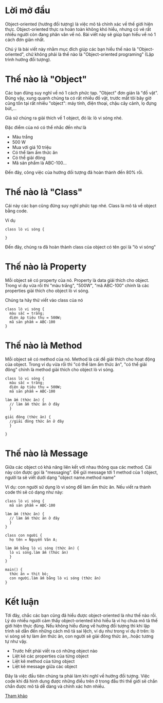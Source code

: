 # Lời mở đầu

Object-oriented (hướng đối tượng) là việc mô tả chính xác về thế giới hiện thực.
Object-oriented thực ra hoàn toàn không khó hiểu, nhưng có vẻ rất nhiều người còn đang phân vân về nó. Bài viết này sẽ giúp bạn hiểu về nó 1 cách đơn giản nhất.

Chú ý là bài viết này nhằm mục đích giúp các bạn hiểu thế nào là "Object-oriented", chứ không phải là thế nào là "Object-oriented programing" (Lập trình hướng đối tượng).

# Thế nào là "Object"

Các bạn đừng suy nghĩ về nó 1 cách phức tạp. "Object" đơn giản là "đồ vật". Đúng vậy, xung quanh chúng ta có rất nhiều đồ vật, trước mắt tôi bây giờ cũng tồn tại rất nhiều "object": máy tính, điện thoại, chậu cây cảnh, lọ đựng bút,...

Giả sử chúng ra giải thích về 1 object, đó là: lò vi sóng nhé.

Đặc điểm của nó có thể nhắc đến như là
- Màu trắng
- 500 W
- Mua với giá 10 triệu
- Có thể làm ấm thức ăn
- Có thể giải đông 
- Mã sản phẩm là ABC-100...

Đến đây, công việc của hướng đối tượng đã hoàn thành đến 80% rồi. 

# Thế nào là "Class"

Cái này các bạn cũng đừng suy nghĩ phức tạp nhé. Class là mô tả về object bằng code.

Ví dụ

```
class lò vi sóng {

}
```

Đến đây, chúng ra đã hoàn thành class của object có tên gọi là "lò vi sóng"

# Thế nào là Property

Mỗi object sẽ có property của nó. Property là data giải thích cho object. Trong ví dụ vừa rồi thì "màu trắng", "500W", "mã ABC-100" chính là các properties giải thích cho object lò vi sóng. 

Chúng ta hãy thử viết vào class của nó

```
class lò vi sóng {
  màu sắc = trắng;
  điện áp tiêu thụ = 500W; 
  mã sản phẩm = ABC-100
}
```

# Thế nào là Method

Mỗi object sẽ có method của nó. Method là cái để giải thích cho hoạt động của object. Trong ví dụ vừa rồi thì "có thể làm ấm thức ăn", "có thể giải đông" chính là method giải thích cho object lò vi sóng.

```
class lò vi sóng {
  màu sắc = trắng;
  điện áp tiêu thụ = 500W; 
  mã sản phẩm = ABC-100

làm ấm (thức ăn) {
  // làm ấm thức ăn ở đây
  }

giải đông (thức ăn) {
  //giải đông thức ăn ở đây
  }

}
```

# Thế nào là Message

Giữa các object có khả năng liên kết với nhau thông qua các method. Cái này còn được gọi là "messaging". Để gửi message tới 1 method của 1 object, người ta sẽ viết dưới dạng "object name.method name"

Ví dụ: con người sử dụng lò vi sóng để làm ấm thức ăn. Nếu viết ra thành code thì sẽ có dạng như này:

```
class lò vi sóng {
  mã sản phẩm = ABC-100

làm ấm (thức ăn) {
  // làm ấm thức ăn ở đây
  }
}

class con người {
  họ tên = Nguyễn Văn A;

làm ấm bằng lò vi sóng (thức ăn) {
  lò vi sóng.làm ấm (thức ăn)
  }
}

main() {
  thức ăn = thịt bò;
  con người.làm ấm bằng lò vi sóng (thức ăn)
}
```

# Kết luận

Tới đây, chắc các bạn cũng đã hiểu được object-oriented là như thế nào rồi. Lý do nhiều người cảm thấy object-oriented khó hiểu là vì họ chưa mô tả thế giới hiện thực đúng. Nếu không hiểu đúng về hướng đối tượng thì khi lập trình sẽ dẫn đến những cách mô tả sai lệch, ví dụ như trong ví dụ ở trên: lò vi sóng sẽ tự làm ấm thức ăn, con người sẽ giải đông thức ăn,..hoặc tương tự như vậy.

- Trước hết phải viết ra có những object nào
- Liệt kê các properties của từng object
- Liệt kê method của từng object
- Liệt kê message giữa các object

Đây là việc đầu tiên chúng ta phải làm khi nghĩ về hướng đối tượng. Việc code khi đã hình dung được những điều trên ở trong đầu thì thế giới sẽ chắn chắn được mô tả dễ dàng và chính xác hơn nhiều.

[Tham khảo](https://qiita.com/gorillab/items/b2f8e39d7cc23ad505f9)